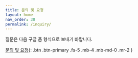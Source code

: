 ```yaml
---
title: 문의 및 요청
layout: home
nav_order: 30
permalink: /inquiry/
---
```


질문은 다음 구글 폼 형식으로 보내기 바랍니다.

[문의 및 요청](https://forms.gle/ryVpiai9ciacx9Yy8){: .btn .btn-primary .fs-5 .mb-4 .mb-md-0 .mr-2 }
